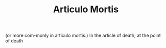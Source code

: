 ---
title: Articulo Mortis
letter: A
permalink: "/definitions/articulo-mortis.html"
body: "(or more com-monly in articulo mortis.) In the article of death; at the point
  of death"
published_at: '2018-07-07'
layout: post
---